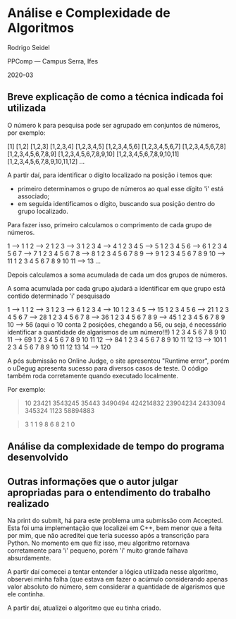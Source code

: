 # Análise e Complexidade de Algoritmos

Rodrigo Seidel

PPComp — Campus Serra, Ifes

2020-03

## Breve explicação de como a técnica indicada foi utilizada
O número k para pesquisa pode ser agrupado em conjuntos de números, por exemplo:

[1] [1,2] [1,2,3] [1,2,3,4] [1,2,3,4,5] [1,2,3,4,5,6] [1,2,3,4,5,6,7] [1,2,3,4,5,6,7,8] [1,2,3,4,5,6,7,8,9] [1,2,3,4,5,6,7,8,9,10] [1,2,3,4,5,6,7,8,9,10,11] [1,2,3,4,5,6,7,8,9,10,11,12] ...

A partir daí, para identificar o dígito localizado na posição i temos que:

- primeiro determinamos o grupo de números ao qual esse dígito 'i' está associado;
- em seguida identificamos o dígito, buscando sua posição dentro do grupo localizado.

Para fazer isso, primeiro calculamos o comprimento de cada grupo de números.

1 --> 1
1 2 --> 2
1 2 3 --> 3
1 2 3 4 --> 4
1 2 3 4 5 --> 5
1 2 3 4 5 6 --> 6
1 2 3 4 5 6 7 --> 7
1 2 3 4 5 6 7 8 --> 8
1 2 3 4 5 6 7 8 9 --> 9
1 2 3 4 5 6 7 8 9 10 --> 11
1 2 3 4 5 6 7 8 9 10 11 --> 13
...

Depois calculamos a soma acumulada de cada um dos grupos de números.

A soma acumulada por cada grupo ajudará a identificar em que grupo está contido determinado 'i' pesquisado

1 --> 1
1 2 --> 3
1 2 3 --> 6
1 2 3 4 --> 10
1 2 3 4 5 --> 15
1 2 3 4 5 6 --> 21
1 2 3 4 5 6 7 --> 28
1 2 3 4 5 6 7 8 --> 36
1 2 3 4 5 6 7 8 9 --> 45
1 2 3 4 5 6 7 8 9 10 --> 56 (aqui o 10 conta 2 posições, chegando a 56, ou seja, é necessário identificar a quantidade de algarismos de um número!!!)
1 2 3 4 5 6 7 8 9 10 11 --> 69
1 2 3 4 5 6 7 8 9 10 11 12 --> 84
1 2 3 4 5 6 7 8 9 10 11 12 13 --> 101
1 2 3 4 5 6 7 8 9 10 11 12 13 14 --> 120


A pós submissão no Online Judge, o site apresentou "Runtime error", porém o uDegug apresenta sucesso para diversos casos de teste. O código também roda corretamente quando executado localmente.

Por exemplo:

> 10
> 23421
> 3543245
> 35443
> 3490494
> 424214832
> 23904234
> 2433094
> 345324
> 1123
> 58894883

> 3
> 1
> 1
> 9
> 8
> 6
> 8
> 2
> 1
> 0


## Análise da complexidade de tempo do programa desenvolvido



## Outras informações que o autor julgar apropriadas para o entendimento do trabalho realizado
Na print do submit, há para este problema uma submissão com Accepted. Esta foi uma implementação que localizei em C++, bem menor que a feita por mim, que não acreditei que teria sucesso após a transcrição para Python.
No momento em que fiz isso, meu algoritmo retornava corretamente para 'i' pequeno, porém 'i' muito grande falhava absurdamente.

A partir daí comecei a tentar entender a lógica utilizada nesse algoritmo, observei minha falha (que estava em fazer o acúmulo considerando apenas valor absoluto do número, sem considerar a quantidade de algarismos que ele continha.

A partir daí, atualizei o algoritmo que eu tinha criado.
